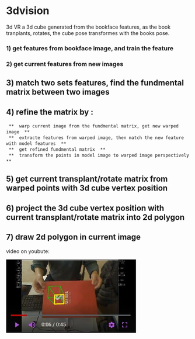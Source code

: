 

# 3dvision
 3d VR 
 a 3d cube generated from the bookface features, as the book tranplants, rotates, the cube pose transformes with the books pose.
 
 ### 1) get features from bookface image, and train the feature
 
 ### 2) get current features from new images
 
 ## 3) match two sets features, find the fundmental matrix between two images
 
 ## 4) refine the matrix by :
     **  warp current image from the fundmental matrix, get new warped image  **
     **  extracte features from warped image, then match the new feature with model features  **
     **  get refined fundmental matrix  **
     **  transform the points in model image to warped image perspectively **

## 5) get current transplant/rotate matrix from warped points with 3d cube vertex position

## 6) project the 3d cube vertex position with current transplant/rotate matrix into 2d polygon

## 7) draw 2d polygon in current image

video on youbute:
 
 [![Fibonacci RMI Java EE](https://github.com/choybeen/3dvision/blob/main/VR-3dcube/Capture.JPG?raw=true)](https://youtu.be/cM2_O_Slqd0)


